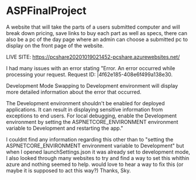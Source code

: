 # ASPFinalProject
A website that will take the parts of a users submitted computer and will break down pricing, save links to buy each part as well as specs, there can also be a pc of the day page where an admin can choose a submitted pc to display on the front page of the website.

LIVE SITE:
https://pcshare20201019021452-pcshare.azurewebsites.net/

I had many issues with an error stating
"Error.
An error occurred while processing your request.
Request ID: |4f62e185-408e6f499a138e30.

Development Mode
Swapping to Development environment will display more detailed information about the error that occurred.

The Development environment shouldn't be enabled for deployed applications. It can result in displaying sensitive information from exceptions to end users. 
For local debugging, enable the Development environment by setting the ASPNETCORE_ENVIRONMENT environment variable to Development and restarting the app."

I couldnt find any information regarding this other than to "setting the ASPNETCORE_ENVIRONMENT environment variable to Development" but when I opened 
launchSettings.json it was already set to development mode, I also looked through many websites to try and find a way to set this whithin azure and nothing seemed to help.
would love to hear a way to fix this (or maybe it is supposed to act this way?) Thanks, Sky.
